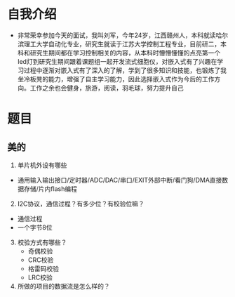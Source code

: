 # 自我介绍

- 非常荣幸参加今天的面试，我叫刘军，今年24岁，江西赣州人，本科就读哈尔滨理工大学自动化专业，研究生就读于江苏大学控制工程专业，目前研二，本科和研究生期间都在学习控制相关的内容，从本科时懵懵懂懂的点亮第一个led灯到研究生期间跟着课题组一起开发流式细胞仪，对嵌入式有了兴趣在学习过程中逐渐对嵌入式有了深入的了解，学到了很多知识和技能，也锻炼了我坐冷板凳的能力，增强了自主学习能力，因此选择嵌入式作为今后的工作方向。工作之余也会健身，旅游，阅读，羽毛球，努力提升自己

# 题目

## 美的

1. 单片机外设有哪些
  - 通用输入输出接口/定时器/ADC/DAC/串口/EXIT外部中断/看门狗/DMA直接数据存储/片内flash编程
2. I2C协议，通信过程？有多少位？有校验位嘛？
  - 通信过程
  - 一个字节8位
3. 校验方式有哪些？
   - 奇偶校验
   - CRC校验
   - 格雷码校验
   - LRC校验
4. 所做的项目的数据流是怎么样的？
